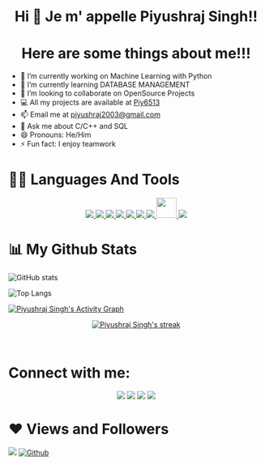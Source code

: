 ### <h1 align="center">Hi 👋  Je m' appelle Piyushraj Singh!!</h1>

<h1 align= "center" >Here are some things about me!!!</h1>

- 🔭 I’m currently working on Machine Learning with Python
- 🌱 I’m currently learning DATABASE MANAGEMENT
- 👯 I’m looking to collaborate on OpenSource Projects
- 💻 All my projects are available at [Piy6513](https://github.com/Piy6513)
- 📫 Email me at piyushraj2003@gmail.com
- 💬 Ask me about C/C++ and SQL
- 😄 Pronouns: He/Him
- ⚡ Fun fact: I enjoy teamwork

<h1>👨‍💻 Languages And Tools</h1>

<p align="center">
<a href="https://www.w3schools.com/CPP/default.asp" target="_blank"> <img src="https://img.icons8.com/color/48/000000/c-plus-plus-logo.png"/> </a> 
<a href="https://www.w3schools.in/c-tutorial/" target="_blank"> <img src="https://img.icons8.com/color/48/000000/c-programming.png"/> </a> 
<a href="https://code.visualstudio.com/docs" target="_blank"> <img src="https://img.icons8.com/color/48/000000/visual-studio-code-2019.png"/> </a> 
<a href="https://www.jetbrains.com/pycharm/" target="_blank"> <img src="https://img.icons8.com/color/48/000000/pycharm.png"/> </a> 
<a href="https://github.com/Piy6513" target="_blank"> <img src="https://img.icons8.com/fluent/48/000000/github.png"/> </a> 
<a href="https://www.python.org" target="_blank"> <img src="https://img.icons8.com/color/48/000000/python.png"/> </a> 
<a href="https://git-scm.com/" target="_blank"> <img src="https://img.icons8.com/color/48/000000/git.png"/> </a> 
<a href="https://www.mysql.com/products/workbench/"> <img src="https://upload.wikimedia.org/wikipedia/commons/8/87/Sql_data_base_with_logo.png" height="40"/> </a>
<a href="https://www.w3schools.com/html/default.asp" target="_blank"> <img src="https://img.icons8.com/color/48/000000/html-5.png"/> </a> 
</p>


<h1>📊 My Github Stats</h1>

![GitHub stats](https://github-readme-stats.vercel.app/api?username=Piy6513&show_icons=true&theme=tokyonight)

![Top Langs](https://github-readme-stats.vercel.app/api/top-langs/?username=Piy6513&langs_count=8&count_private=true&layout=compact&theme=react&hide_border=true&bg_color=0D1117)

<a href="https://github.com/Piy6513/github-readme-activity-graph"><img alt="Piyushraj Singh's Activity Graph" src="https://activity-graph.herokuapp.com/graph?username=Piy6513&bg_color=0D1117&color=5BCDEC&line=5BCDEC&point=FFFFFF&hide_border=true" /></a>

<p align="center">
    <a href="https://github.com/Piy6513/github-readme-streak-stats">
        <img title="🔥 Get streak stats for your profile at git.io/streak-stats" alt="Piyushraj Singh's streak" src="https://github-readme-streak-stats.herokuapp.com/?user=Piy6513&theme=black-ice&hide_border=true&stroke=0000&background=060A0CD0"/>
    </a>
</p>

<br/>

<h1>Connect with me:</h1>

<p align="center">
 <a href = "https://twitter.com/PiyushS6513"><img src="https://img.icons8.com/fluent/48/000000/github.png"/></a>
 <a href = "https://www.linkedin.com/in/piyushraj-singh-523711206/"><img src="https://img.icons8.com/fluent/48/000000/linkedin.png"/></a>
<a href = "https://www.instagram.com/piyush_163/"><img src="https://img.icons8.com/fluent/48/000000/instagram-new.png"/></a> 
<a href = "https://twitter.com/PiyushS6513"><img src="https://img.icons8.com/fluent/48/000000/twitter.png"/></a> 
</p>

<h1>❤ Views and Followers</h1>

![](https://visitor-badge.laobi.icu/badge?page_id=Piy6513.Piy6513)
[![Github](https://img.shields.io/github/followers/Piy6513?label=Follow&style=social)](https://github.com/Piy6513)

